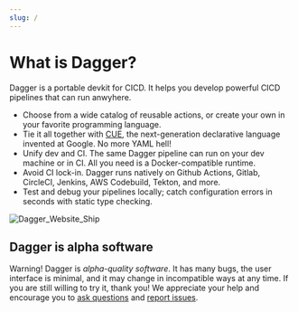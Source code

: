 ```yaml
---
slug: /
---
```


# What is Dagger?

Dagger is a portable devkit for CICD. It helps you develop powerful CICD pipelines that can run anwyhere.

* Choose from a wide catalog of reusable actions, or create your own in your favorite programming language.
* Tie it all together with [CUE](https://cuelang.org), the next-generation declarative language invented at Google. No more YAML hell!
* Unify dev and CI. The same Dagger pipeline can run on your dev machine or in CI. All you need is a Docker-compatible runtime.
* Avoid CI lock-in. Dagger runs natively on Github Actions, Gitlab, CircleCI, Jenkins, AWS Codebuild, Tekton, and more.
* Test and debug your pipelines locally; catch configuration errors in seconds with static type checking.

![Dagger_Website_Ship](https://user-images.githubusercontent.com/216487/122216381-328a3500-ce61-11eb-907f-d2b6f66b3b10.png)

## Dagger is alpha software

Warning! Dagger is _alpha-quality software_. It has many bugs, the user interface is minimal, and it may change in incompatible ways at any time. If you are still
willing to try it, thank you! We appreciate your help and encourage you to [ask
questions](https://github.com/dagger/dagger/discussions) and [report issues](https://github.com/dagger/dagger/issues).
